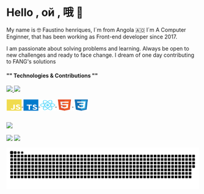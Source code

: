 #  Hello  , ой , 哦 👋
My name is 🤓 Faustino henriques, I´m from Angola 🇦🇴  I´m A Computer Enginner, that has been working as Front-end developer since 2017. 

I am passionate about solving problems and learning. Always be open to new challenges and ready to face change. I dream of one day contributing to FANG's solutions

#### "" Technologies & Contributions ""
<div>
  <a href="https://github.com/rafaballerini">
  <img height="180em" src="https://github-readme-stats.vercel.app/api?username=pedromakengo_icons=true&theme=dracula&include_all_commits=true&count_private=true"/>
  <img height="180em" src="https://github-readme-stats.vercel.app/api/top-langs/?username=pedromakengo&layout=compact&langs_count=7&theme=dracula"/>
</div>
<div style="display: inline_block"><br>
  <img align="center" alt="Faustinohenriques-Js" height="30" width="40" src="https://raw.githubusercontent.com/devicons/devicon/master/icons/javascript/javascript-plain.svg">
  <img align="center" alt="Faustino_Henriques-Ts" height="30" width="40" src="https://raw.githubusercontent.com/devicons/devicon/master/icons/typescript/typescript-plain.svg">
  <img align="center" alt="Faustino_Henriques-React" height="30" width="40" src="https://raw.githubusercontent.com/devicons/devicon/master/icons/react/react-original.svg">
  <img align="center" alt="Faustino_Henriques-HTML" height="30" width="40" src="https://raw.githubusercontent.com/devicons/devicon/master/icons/html5/html5-original.svg">
  <img align="center" alt="Faustino_Henriques-CSS" height="30" width="40" src="https://raw.githubusercontent.com/devicons/devicon/master/icons/css3/css3-original.svg">
 
</div>
 
  
  ##
  <!--inserir a conta do instagram-->
<div> 
  <a href="https://www.instagram.com/henriquesf52/" target="_blank"><img src="https://img.shields.io/badge/-Instagram-%23E4405F?style=for-the-badge&logo=instagram&logoColor=white" target="_blank"></a>
 
 <!--inserir a conta do Twitch-->
 
 	
  <a href = "eadpea2020@gmail.com"><img src="https://img.shields.io/badge/-Gmail-%23333?style=for-the-badge&logo=gmail&logoColor=white" target="_blank"></a>
  <a href="https://www.linkedin.com/in/faustino-henriques-317a84208" target="_blank"><img src="https://img.shields.io/badge/-LinkedIn-%230077B5?style=for-the-badge&logo=linkedin&logoColor=white" target="_blank"></a> 
 
  ![Snake animation](https://github.com/f50kdev/PedroMakengo/blob/output/github-contribution-grid-snake.svg)
 
</div>
</div>
